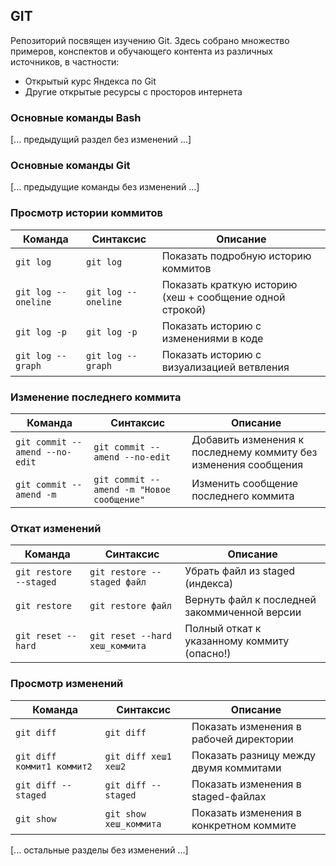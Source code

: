 ## GIT

Репозиторий посвящен изучению Git. Здесь собрано множество примеров, конспектов и обучающего контента из различных источников, в частности:
- Открытый курс Яндекса по Git
- Другие открытые ресурсы с просторов интернета

### Основные команды Bash
[... предыдущий раздел без изменений ...]

### Основные команды Git
[... предыдущие команды без изменений ...]

### Просмотр истории коммитов

| Команда               | Синтаксис                          | Описание                                                                 |
|-----------------------|------------------------------------|--------------------------------------------------------------------------|
| `git log`            | `git log`                          | Показать подробную историю коммитов                                      |
| `git log --oneline`  | `git log --oneline`                | Показать краткую историю (хеш + сообщение одной строкой)                 |
| `git log -p`         | `git log -p`                       | Показать историю с изменениями в коде                                    |
| `git log --graph`    | `git log --graph`                  | Показать историю с визуализацией ветвления                               |

### Изменение последнего коммита

| Команда                           | Синтаксис                                  | Описание                                                                 |
|-----------------------------------|--------------------------------------------|--------------------------------------------------------------------------|
| `git commit --amend --no-edit`    | `git commit --amend --no-edit`             | Добавить изменения к последнему коммиту без изменения сообщения          |
| `git commit --amend -m`           | `git commit --amend -m "Новое сообщение"`  | Изменить сообщение последнего коммита                                    |

### Откат изменений

| Команда                       | Синтаксис                          | Описание                                                                 |
|-------------------------------|------------------------------------|--------------------------------------------------------------------------|
| `git restore --staged`        | `git restore --staged файл`        | Убрать файл из staged (индекса)                                         |
| `git restore`                 | `git restore файл`                 | Вернуть файл к последней закоммиченной версии                            |
| `git reset --hard`            | `git reset --hard хеш_коммита`     | Полный откат к указанному коммиту (опасно!)                              |

### Просмотр изменений

| Команда               | Синтаксис                          | Описание                                                                 |
|-----------------------|------------------------------------|--------------------------------------------------------------------------|
| `git diff`            | `git diff`                         | Показать изменения в рабочей директории                                 |
| `git diff коммит1 коммит2` | `git diff хеш1 хеш2`         | Показать разницу между двумя коммитами                                  |
| `git diff --staged`   | `git diff --staged`                | Показать изменения в staged-файлах                                      |
| `git show`            | `git show хеш_коммита`             | Показать изменения в конкретном коммите                                 |

[... остальные разделы без изменений ...]

